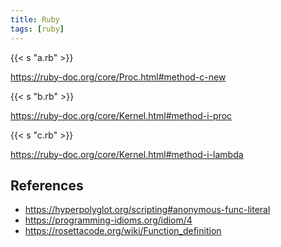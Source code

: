```yaml
---
title: Ruby
tags: [ruby]
---
```


{{< s "a.rb" >}}

<https://ruby-doc.org/core/Proc.html#method-c-new>

{{< s "b.rb" >}}

<https://ruby-doc.org/core/Kernel.html#method-i-proc>

{{< s "c.rb" >}}

<https://ruby-doc.org/core/Kernel.html#method-i-lambda>

## References

- <https://hyperpolyglot.org/scripting#anonymous-func-literal>
- <https://programming-idioms.org/idiom/4>
- <https://rosettacode.org/wiki/Function_definition>
